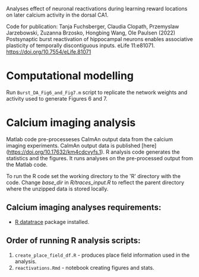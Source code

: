Analyses effect of neuronal reactivations during learning reward locations
on later calcium activity in the dorsal CA1.

Code for publication: 
Tanja Fuchsberger, Claudia Clopath, Przemyslaw Jarzebowski, Zuzanna Brzosko, Hongbing Wang, Ole Paulsen (2022) Postsynaptic burst reactivation of hippocampal neurons enables associative plasticity of temporally discontiguous inputs. eLife 11:e81071. https://doi.org/10.7554/eLife.81071

# Computational modelling
Run `Burst_DA_Fig6_and_Fig7.m` script to replicate the network weights and activity
used to generate Figures 6 and 7.

# Calcium imaging analysis
Matlab code pre-processeses CaImAn output data from the calcium imaging experiments.
CaImAn output data is published [here] (https://doi.org/10.17632/km4cdcvyfs.1). 
R analysis code generates the statistics and the figures. It runs analyses on the
pre-processed output from the Matlab code.

To run the R code set the working directory to the 'R' directory with the code.
Change *base_dir* in *R/traces_input.R* to reflect the parent directory
where the unzipped data is stored locally.


## Calcium imaging analyses requirements:
* [R datatrace](https://github.com/przemyslawj/datatrace/) package installed.

## Order of running R analysis scripts:
1. `create_place_field_df.R` - produces place field information used in the
   analysis.
2. `reactivations.Rmd` - notebook creating figures and stats.


